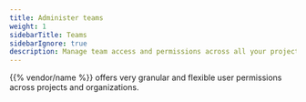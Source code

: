 ```yaml
---
title: Administer teams
weight: 1
sidebarTitle: Teams
sidebarIgnore: true
description: Manage team access and permissions across all your projects and organizations.
---
```


{{% vendor/name %}} offers very granular and flexible user permissions across projects and organizations. 

